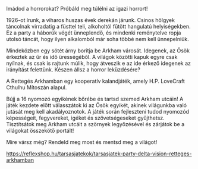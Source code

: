 Imádod a horrorokat? Próbáld meg túlélni az igazi horrort!

1926-ot írunk, a viharos huszas évek derekán járunk. Csinos hölgyek táncolnak virradatig a füsttel teli, alkoholtól fűtött hangulatú helyiségekben. Ez a party a háborúk végét ünneplendő, és mindenki reménytelve ropja utolsó táncát, hogy ilyen alkalomból már soha többé nem kell ünnepelniük.

Mindeközben egy sötét árny borítja be Arkham városát. Idegenek, az Ősök érkeztek az űr és idő ürességéből. A világok közötti kapuk egyre csak nyílnak, és csak is rajtunk múlik, hogy átveszik e az ide érkező idegenek az irányítást felettünk. Készen állsz a horror leküzdésére?

A Rettegés Arkhamban egy kooperatív kalandjáték, amely H.P. LoveCraft Cthulhu Mítoszán alapul.

Bújj a 16 nyomozó egyikének bőrébe és tartsd szemed Arkham utcáin! A játék kezdete előtt válasszátok ki az Ősök egyikét, akinek világunkba való jutását meg kell akadályoznotok. A játék során fejleszteni tudod nyomozód képességeit, fegyvereket, igéket és szövetségeseket gyűjthetsz. Tisztítsátok meg Arkham utcáit a szörnyek legyőzésével és zárjátok be a világokat összekötő portált!
 
Mire vársz még? Rendeld meg most és mentsd meg a világot!

https://reflexshop.hu/tarsasjatekok/tarsasjatek-party-delta-vision-retteges-arkhamban
